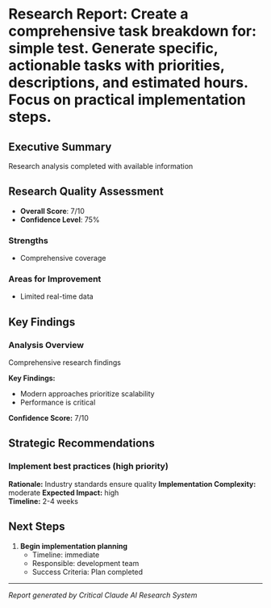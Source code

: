 # Research Report: Create a comprehensive task breakdown for: simple test. Generate specific, actionable tasks with priorities, descriptions, and estimated hours. Focus on practical implementation steps.

## Executive Summary
Research analysis completed with available information

## Research Quality Assessment
- **Overall Score**: 7/10
- **Confidence Level**: 75%

### Strengths
- Comprehensive coverage

### Areas for Improvement
- Limited real-time data

## Key Findings


### Analysis Overview
Comprehensive research findings

**Key Findings:**
- Modern approaches prioritize scalability
- Performance is critical

**Confidence Score:** 7/10


## Strategic Recommendations


### Implement best practices (high priority)
**Rationale:** Industry standards ensure quality
**Implementation Complexity:** moderate
**Expected Impact:** high  
**Timeline:** 2-4 weeks


## Next Steps

1. **Begin implementation planning**
   - Timeline: immediate
   - Responsible: development team
   - Success Criteria: Plan completed

---
*Report generated by Critical Claude AI Research System*

